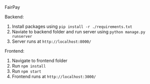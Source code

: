 FairPay

Backend:

1. Install packages using `pip install -r ./requirements.txt`
2. Naviate to backend folder and run server using `python manage.py runserver`
3. Server runs at `http://localhost:8000/`

Frontend:

1. Navigate to frontend folder
2. Run `npm install`
3. Run `npm start`
4. Frontend runs at `http://localhost:3000/`

